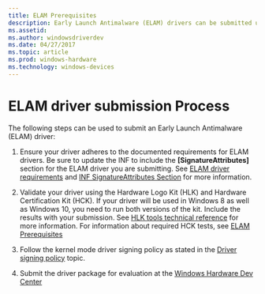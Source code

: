 ```yaml
---
title: ELAM Prerequisites
description: Early Launch Antimalware (ELAM) drivers can be submitted using the listed steps to ensure validation and adherence to documented requirements
ms.assetid:
ms.author: windowsdriverdev
ms.date: 04/27/2017
ms.topic: article
ms.prod: windows-hardware
ms.technology: windows-devices
---
```

# ELAM driver submission Process

The following steps can be used to submit an Early Launch Antimalware (ELAM) driver:

1. Ensure your driver adheres to the documented requirements for ELAM drivers.  Be sure to update the INF to include the **[SignatureAttributes]** section for the ELAM driver you are submitting. See [ELAM driver requirements](https://msdn.microsoft.com/windows/hardware/drivers/install/elam-driver-requirements) and [INF SignatureAttributes Section](https://msdn.microsoft.com/windows/hardware/drivers/install/inf-signatureattributes-section) for more information.

2. Validate your driver using the Hardware Logo Kit (HLK) and Hardware Certification Kit (HCK). If your driver will be used in Windows 8 as well as Windows 10, you need to run both versions of the kit. Include the results with your submission. See [HLK tools technical reference](https://msdn.microsoft.com/library/windows/hardware/dn939924) for more information. For information about required HCK tests, see [ELAM Prerequisites](https://docs.microsoft.com/windows-hardware/drivers/install/elam-prerequisites)

3. Follow the kernel mode driver signing policy as stated in the [Driver signing policy](https://docs.microsoft.com/en-us/windows-hardware/drivers/install/kernel-mode-code-signing-policy--windows-vista-and-later-) topic.

4. Submit the driver package for evaluation at the [Windows Hardware Dev Center](https://developer.microsoft.com/en-us/windows)
